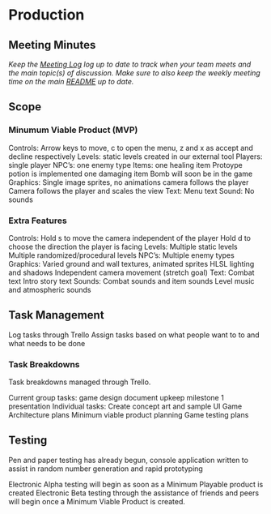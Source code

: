 # Production

## Meeting Minutes
_Keep the [Meeting Log](mtgLog.md) log up to date to track when your team meets and the main topic(s) of discussion._
_Make sure to also keep the weekly meeting time on the main [README](../README.md) up to date._

## Scope

### Minumum Viable Product (MVP)
Controls: 
    Arrow keys to move, c to open the menu, z and x as accept and decline respectively
Levels: 
    static levels created in our external tool
Players: 
    single player
NPC’s: 
    one enemy type
Items: 
    one healing item 
        Protoype potion is implemented 
    one damaging item
        Bomb will soon be in the game
Graphics: 
    Single image sprites, no animations
    camera follows the player
        Camera follows the player and scales the view
Text: 
    Menu text
Sound: 
    No sounds

### Extra Features
Controls:
    Hold s to move the camera independent of the player
    Hold d to choose the direction the player is facing
Levels:
    Multiple static levels
    Multiple randomized/procedural levels
NPC’s:
    Multiple enemy types
Graphics:
    Varied ground and wall textures, animated sprites
    HLSL lighting and shadows
    Independent camera movement (stretch goal)
Text:
    Combat text
    Intro story text
Sounds:
    Combat sounds and item sounds
    Level music and atmospheric sounds

## Task Management
Log tasks through Trello
Assign tasks based on what people want to to and what needs to be done

### Task Breakdowns
Task breakdowns managed through Trello.

Current group tasks: 
    game design document upkeep
    milestone 1 presentation
Individual tasks:
    Create concept art and sample UI
    Game Architecture plans
    Minimum viable product planning
    Game testing plans

## Testing
Pen and paper testing has already begun, console application written to assist in random number generation and rapid prototyping

Electronic Alpha testing will begin as soon as a Minimum Playable product is created
Electronic Beta testing through the assistance of friends and peers will begin once a Minimum Viable Product is created. 

